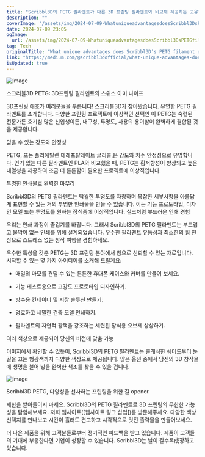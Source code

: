 ```yaml
---
title: "Scribbl3D의 PETG 필라멘트가 다른 3D 프린팅 필라멘트와 비교해 제공하는 고유한 장점은"
description: ""
coverImage: "/assets/img/2024-07-09-WhatuniqueadvantagesdoesScribbl3DsPETGfilamentoffercomparedtoother3Dprintingfilaments_0.png"
date: 2024-07-09 23:05
ogImage:
  url: /assets/img/2024-07-09-WhatuniqueadvantagesdoesScribbl3DsPETGfilamentoffercomparedtoother3Dprintingfilaments_0.png
tag: Tech
originalTitle: "What unique advantages does Scribbl3D’s PETG filament offer compared to other 3D printing filaments?"
link: "https://medium.com/@scribbl3dofficial/what-unique-advantages-does-scribbl3ds-petg-filament-offer-compared-to-other-3d-printing-filaments-4ba51d95ecc9"
isUpdated: true
---
```


![image](/assets/img/2024-07-09-WhatuniqueadvantagesdoesScribbl3DsPETGfilamentoffercomparedtoother3Dprintingfilaments_0.png)

스크리블3D PETG: 3D프린팅 필라멘트의 스위스 아미 나이프

3D프린팅 애호가 여러분들을 부릅니다! 스크리블3D가 찾아왔습니다. 유연한 PETG 필라멘트를 소개합니다. 다양한 프린팅 프로젝트에 이상적인 선택인 이 PETG는 숙련된 전문가든 호기심 많은 신입생이든, 내구성, 투명도, 사용의 용이함이 완벽하게 결합된 것을 제공합니다.

믿을 수 있는 강도와 안정성

<!-- cozy-coder - 수평 -->

<ins class="adsbygoogle"
     style="display:block"
     data-ad-client="ca-pub-4877378276818686"
     data-ad-slot="1107185301"
     data-ad-format="auto"
     data-full-width-responsive="true"></ins>

<script>
     (adsbygoogle = window.adsbygoogle || []).push({});
</script>

PETG, 또는 폴리에틸렌 테레프탈레이트 글리콜,은 강도와 치수 안정성으로 유명합니다. 인기 있는 다른 필라멘트인 PLA와 비교했을 때, PETG는 휨저항성이 향상되고 높은 내열성을 제공하여 조금 더 튼튼함이 필요한 프로젝트에 이상적입니다.

투명한 인쇄물로 완벽한 마무리

Scribbl3D의 PETG 필라멘트는 탁월한 투명도를 자랑하며 복잡한 세부사항을 아름답게 표현할 수 있는 거의 투명한 인쇄물을 만들 수 있습니다. 이는 기능 프로토타입, 디자인 모델 또는 투명도를 원하는 장식품에 이상적입니다. 실크처럼 부드러운 인쇄 경험

우리는 인쇄 과정이 즐겁기를 바랍니다. 그래서 Scribbl3D의 PETG 필라멘트는 부드럽고 물막이 없는 인쇄를 위해 설계되었습니다. 우수한 필라멘트 유동성과 최소한의 휨 현상으로 스트레스 없는 창작 여행을 경험하세요.

<!-- cozy-coder - 수평 -->

<ins class="adsbygoogle"
     style="display:block"
     data-ad-client="ca-pub-4877378276818686"
     data-ad-slot="1107185301"
     data-ad-format="auto"
     data-full-width-responsive="true"></ins>

<script>
     (adsbygoogle = window.adsbygoogle || []).push({});
</script>

우수한 특성을 갖춘 PETG는 3D 프린팅 분야에서 참으로 신뢰할 수 있는 재료입니다. 시작할 수 있는 몇 가지 아이디어를 소개해 드릴게요:

- 매일의 마모를 견딜 수 있는 튼튼한 휴대폰 케이스와 커버를 만들어 보세요.

<!-- cozy-coder - 수평 -->

<ins class="adsbygoogle"
     style="display:block"
     data-ad-client="ca-pub-4877378276818686"
     data-ad-slot="1107185301"
     data-ad-format="auto"
     data-full-width-responsive="true"></ins>

<script>
     (adsbygoogle = window.adsbygoogle || []).push({});
</script>

- 기능 테스트용으로 고강도 프로토타입 디자인하기.

- 방수용 컨테이너 및 저장 솔루션 만들기.

- 명료하고 세밀한 건축 모델 인쇄하기.

- 필라멘트의 자연적 광택을 강조하는 세련된 장식용 오브제 상상하기.

<!-- cozy-coder - 수평 -->

<ins class="adsbygoogle"
     style="display:block"
     data-ad-client="ca-pub-4877378276818686"
     data-ad-slot="1107185301"
     data-ad-format="auto"
     data-full-width-responsive="true"></ins>

<script>
     (adsbygoogle = window.adsbygoogle || []).push({});
</script>

여러 색상으로 제공되어 당신의 비전에 맞춤 가능

이미지에서 확인할 수 있듯이, Scribbl3D의 PETG 필라멘트는 클래식한 쉐이드부터 눈길을 끄는 형광색까지 다양한 색상으로 제공됩니다. 많은 옵션 중에서 당신의 3D 창작물에 생명을 불어 넣을 완벽한 색조를 찾을 수 있을 겁니다.

![image](/assets/img/2024-07-09-WhatuniqueadvantagesdoesScribbl3DsPETGfilamentoffercomparedtoother3Dprintingfilaments_2.png)

Scribbl3D PETG, 다양성을 선사하는 프린팅을 위한 길 opener.

<!-- cozy-coder - 수평 -->

<ins class="adsbygoogle"
     style="display:block"
     data-ad-client="ca-pub-4877378276818686"
     data-ad-slot="1107185301"
     data-ad-format="auto"
     data-full-width-responsive="true"></ins>

<script>
     (adsbygoogle = window.adsbygoogle || []).push({});
</script>

제한을 받아들이지 마세요. Scribbl3D의 PETG 필라멘트로 3D 프린팅의 무한한 가능성을 탐험해보세요. 저희 웹사이트([웹사이트 링크 삽입])를 방문해주세요. 다양한 색상 선택지를 만나보고 시간이 흘러도 견고하고 시각적으로 멋진 출력물을 만들어보세요.

더 나은 제품을 위해 고객분들로부터 정기적인 피드백을 받고 있습니다. 제품이 고객들의 기대에 부응한다면 기업이 성장할 수 있습니다. Scribbl3D는 날이 갈수록成장하고 있습니다.
